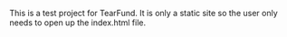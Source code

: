 This is a test project for TearFund. It is only a static site so the user only needs to open up the index.html file.

